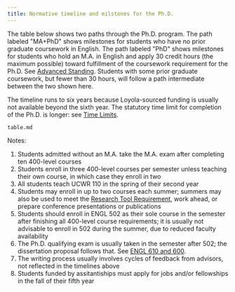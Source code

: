 ```yaml
---
title: Normative timeline and milstones for the Ph.D.
---
```


The table below shows two paths through the Ph.D. program.
The path labeled "MA+PhD" shows milestones for students who have no prior graduate coursework in English.
The path labeled "PhD" shows milestones for students who hold an M.A. in English and apply 30 credit hours (the maximum possible) toward fulfillment of the coursework requirement for the Ph.D.
See [Advanced Standing](#transfer-credit-and-advanced-standing).
Students with some prior graduate coursework, but fewer than 30 hours, will follow a path intermediate between the two shown here.

The timeline runs to six years because Loyola-sourced funding is usually not available beyond the sixth year.
The statutory time limit for completion of the Ph.D. is longer: see [Time Limits](#time-limit-phd).

``` {.include}
table.md
```

Notes:

1. Students admitted without an M.A. take the M.A. exam after completing ten 400-level courses
1. Students enroll in three 400-level courses per semester unless teaching their own course, in which case they enroll in two
1. All students teach UCWR 110 in the spring of their second year
1. Students may enroll in up to two courses each summer; summers may also be used to meet the [Research Tool Requirement](#research-tool), work ahead, or prepare conference presentations or publications
1. Students should enroll in ENGL 502 as their sole course in the semester after finishing all 400-level course requirements; it is usually not advisable to enroll in 502 during the summer, due to reduced faculty availability
1. The Ph.D. qualifying exam is usually taken in the semester after 502; the dissertation proposal follows that. See [ENGL 610 and 600](#engl-610-and-600).
1. The writing process usually involves cycles of feedback from advisors, not reflected in the timelines above
1. Students funded by assitantiships must apply for jobs and/or fellowships in the fall of their fifth year
<!--
1. Current students run at least one year behind this schedule in the post-coursework phase
-->
